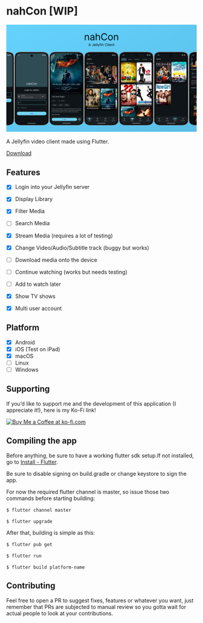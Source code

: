 # nahCon [WIP]
![nahCon Banner](assets/Banner.png)

A Jellyfin video client made using Flutter.

[Download](https://github.com/Nandanrmenon/nahcon/releases)

## Features
- [x] Login into your Jellyfin server
- [x] Display Library
- [x] Filter Media
- [ ] Search Media
- [x] Stream Media (requires a lot of testing)
- [x] Change Video/Audio/Subtitle track (buggy but works)
- [ ] Download media onto the device
- [ ] Continue watching (works but needs testing)
- [ ] Add to watch later
- [x] Show TV shows
- [x] Multi user account


## Platform
- [x] Android
- [x] iOS (Test on iPad)
- [x] macOS
- [ ] Linux
- [ ] Windows

## Supporting
If you’d like to support me and the development of this application (I appreciate it!), here is my Ko-Fi link!

<a href='https://ko-fi.com/P5P41KEC9N' target='_blank'><img height='36' style='border:0px;height:36px;' src='https://storage.ko-fi.com/cdn/kofi5.png?v=6' border='0' alt='Buy Me a Coffee at ko-fi.com' /></a>


## Compiling the app
Before anything, be sure to have a working flutter sdk setup.If not installed, go to [Install - Flutter](https://docs.flutter.dev/get-started/install).

Be sure to disable signing on build.gradle or change keystore to sign the app.

For now the required flutter channel is master, so issue those two commands before starting building:
```
$ flutter channel master
```
```
$ flutter upgrade
```

After that, building is simple as this:
```
$ flutter pub get
```
```
$ flutter run
```
```
$ flutter build platform-name
```

## Contributing

Feel free to open a PR to suggest fixes, features or whatever you want, just remember that PRs are subjected to manual review so you gotta wait for actual people to look at your contributions.